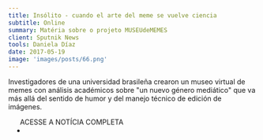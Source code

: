 ```yaml
---
title: Insólito - cuando el arte del meme se vuelve ciencia
subtitle: Online
summary: Matéria sobre o projeto MUSEUdeMEMES
client: Sputnik News
tools: Daniela Díaz
date: 2017-05-19
image: 'images/posts/66.png'
---
```


Investigadores de una universidad brasileña crearon un museo virtual de memes con análisis académicos sobre "un nuevo género mediático" que va más allá del sentido de humor y del manejo técnico de edición de imágenes.

<div class="post__share"><ul class="share__list list-reset">ACESSE A NOTÍCIA COMPLETA<li class="share__item" style="margin-left: 10px"><a class="share__link share__facebook" style="background: #fa5657" href="https://sputniknews.lat/20170519/museo-memes-brasil-1069296373.html 
onclick=window.open(this.href, 'pop-up', 'left=20,top=20,width=500,height=500,toolbar=1,resizable=0'); return false;" title="Link" rel="nofollow"><i class="fa-solid fa-link"></i></a></li></ul></div>
<!-- <div class="gallery-box"><div class="gallery"><img src="/clipping/images/example-1.jpg" loading="lazy" alt="Project"><img src="/clipping/images/example-2.jpg" loading="lazy" alt="Project"></div><em>Gallery / <a href="https://www.freepik.com/" target="_blank">Freepic</a></em></div> -->